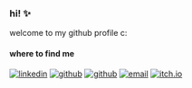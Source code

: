 ### hi! :sparkles:

welcome to my github profile c:

#### where to find me

<p>
  <a href="https://www.linkedin.com/in/josepazosperez" target="_blank"><img alt="linkedin" src="https://img.shields.io/badge/linkedin-eri-5a7ec4?style=pl&logo=linkedin&logoColor=white"/></a>
  <a href="https://github.com/eerii" target="_blank"><img alt="github" src="https://img.shields.io/badge/github-eerii-74b55b?style=pl&logo=github&logoColor=white"/></a>
  <a href="https://gitlab.freedesktop.org/eerii" target="_blank"><img alt="github" src="https://img.shields.io/badge/gitlab-eerii-f2ac49?style=pl&logo=gitlab&logoColor=white"/></a>
  <a href="mailto:eri@inventati.org" target="_blank"><img alt="email" src="https://img.shields.io/badge/email-eri@inventati.org-e38b54?style=pl&logo=gmail&logoColor=white"/></a>
  <a href="https://eerii.itch.io" target="_blank"><img alt="itch.io" src="https://img.shields.io/badge/itch.io-eerii-f55e47?style=pl&logo=itchdotio&logoColor=white"/></a>
</p>
